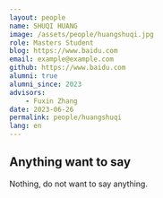 ```yaml
---
layout: people
name: SHUQI HUANG
image: /assets/people/huangshuqi.jpg
role: Masters Student
blog: https://www.baidu.com
email: example@example.com
github: https://www.baidu.com
alumni: true
alumni_since: 2023
advisors:
    - Fuxin Zhang
date: 2023-06-26
permalink: people/huangshuqi
lang: en
---
```


## Anything want to say

Nothing, do not want to say anything.
